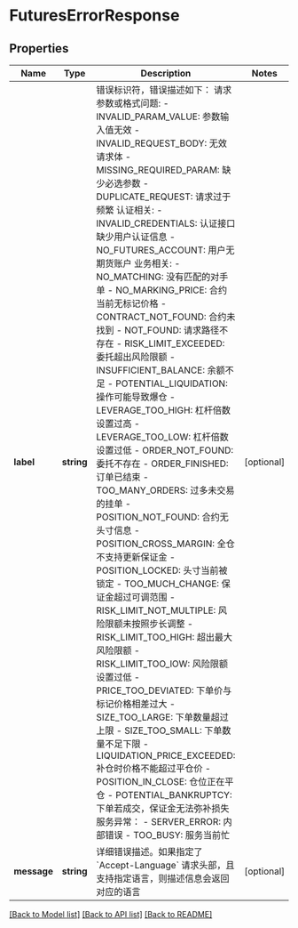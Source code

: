 # FuturesErrorResponse

## Properties
Name | Type | Description | Notes
------------ | ------------- | ------------- | -------------
**label** | **string** | 错误标识符，错误描述如下：  请求参数或格式问题:  - INVALID_PARAM_VALUE: 参数输入值无效 - INVALID_REQUEST_BODY: 无效请求体 - MISSING_REQUIRED_PARAM: 缺少必选参数 - DUPLICATE_REQUEST: 请求过于频繁  认证相关:  - INVALID_CREDENTIALS: 认证接口缺少用户认证信息 - NO_FUTURES_ACCOUNT: 用户无期货账户  业务相关:  - NO_MATCHING: 没有匹配的对手单 - NO_MARKING_PRICE: 合约当前无标记价格 - CONTRACT_NOT_FOUND: 合约未找到 - NOT_FOUND: 请求路径不存在 - RISK_LIMIT_EXCEEDED: 委托超出风险限额 - INSUFFICIENT_BALANCE: 余额不足 - POTENTIAL_LIQUIDATION: 操作可能导致爆仓 - LEVERAGE_TOO_HIGH: 杠杆倍数设置过高 - LEVERAGE_TOO_LOW: 杠杆倍数设置过低 - ORDER_NOT_FOUND: 委托不存在 - ORDER_FINISHED: 订单已结束 - TOO_MANY_ORDERS: 过多未交易的挂单 - POSITION_NOT_FOUND: 合约无头寸信息 - POSITION_CROSS_MARGIN: 全仓不支持更新保证金 - POSITION_LOCKED: 头寸当前被锁定 - TOO_MUCH_CHANGE: 保证金超过可调范围 - RISK_LIMIT_NOT_MULTIPLE: 风险限额未按照步长调整 - RISK_LIMIT_TOO_HIGH: 超出最大风险限额 - RISK_LIMIT_TOO_lOW: 风险限额设置过低 - PRICE_TOO_DEVIATED: 下单价与标记价格相差过大 - SIZE_TOO_LARGE: 下单数量超过上限 - SIZE_TOO_SMALL: 下单数量不足下限 - LIQUIDATION_PRICE_EXCEEDED: 补仓时价格不能超过平仓价 - POSITION_IN_CLOSE: 仓位正在平仓 - POTENTIAL_BANKRUPTCY: 下单若成交，保证金无法弥补损失  服务异常： - SERVER_ERROR: 内部错误 - TOO_BUSY: 服务当前忙 | [optional] 
**message** | **string** | 详细错误描述。如果指定了 &#x60;Accept-Language&#x60; 请求头部，且支持指定语言，则描述信息会返回对应的语言 | [optional] 

[[Back to Model list]](../README.md#documentation-for-models) [[Back to API list]](../README.md#documentation-for-api-endpoints) [[Back to README]](../README.md)


